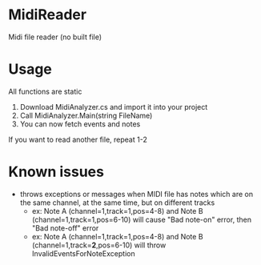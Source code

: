 # MidiReader
Midi file reader (no built file)

# Usage
All functions are static
1. Download MidiAnalyzer.cs and import it into your project
2. Call MidiAnalyzer.Main(string FileName)
3. You can now fetch events and notes

If you want to read another file, repeat 1-2

# Known issues
- throws exceptions or messages when MIDI file has notes which are on the same channel, at the same time, but on different tracks
  - ex: Note A (channel=1,track=1,pos=4-8) and Note B (channel=1,track=1,pos=6-10) will cause "Bad note-on" error, then "Bad note-off" error
  - ex: Note A (channel=1,track=1,pos=4-8) and Note B (channel=1,track=**2**,pos=6-10) will throw InvalidEventsForNoteException
